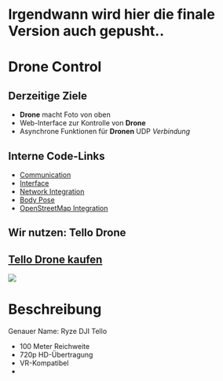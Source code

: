 # Irgendwann wird hier die finale Version auch gepusht..

# Drone Control

## Derzeitige Ziele

- __Drone__ macht Foto von oben
- Web-Interface zur Kontrolle von __Drone__
- Asynchrone Funktionen für __Dronen__ UDP _Verbindung_

## Interne Code-Links

- [Communication](https://github.com/yves147/drone/tree/master/src/comm)
- [Interface](https://github.com/yves147/drone/tree/master/src/inte)
- [Network Integration](https://github.com/yves147/drone/tree/master/src/netw)
- [Body Pose](https://github.com/yves147/drone/tree/master/src/pose)
- [OpenStreetMap Integration](https://github.com/yves147/drone/tree/master/src/sema)

## Wir nutzen: Tello Drone
## [Tello Drone kaufen](https://store.dji.com/de/product/tello-edu)
![](https://product3.djicdn.com/uploads/sku/covers/30922/small_9e4b5fd8-325d-47b2-80ee-f47542134048%402x.png)

# Beschreibung

Genauer Name: Ryze DJI Tello

- 100 Meter Reichweite
- 720p HD-Übertragung
- VR-Kompatibel
- 
